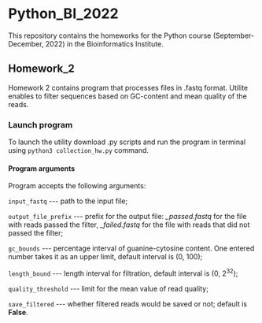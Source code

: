 # Python_BI_2022

This repository contains the homeworks for the Python course (September-December, 2022) in the Bioinformatics Institute.

## Homework_2

Homework 2 contains program that processes files in .fastq format. Utilite enables to filter sequences based on GC-content and mean quality of the reads.

### Launch program

To launch the utility download .py scripts and run the program in terminal using `python3 collection_hw.py` command.

#### Program arguments

Program accepts the following arguments:

`input_fastq` --- path to the input file; 

`output_file_prefix` --- prefix for the output file: *_passed.fastq* for the file with reads passed the filter, *_failed.fastq* for the file with reads that did not passed the filter;

`gc_bounds` --- percentage interval of guanine-cytosine content. One entered number takes it as an upper limit, default interval is (0, 100);

`length_bound` --- length interval for filtration, default interval is (0, 2<sup>32</sup>);

`quality_threshold` --- limit for the mean value of read quality; 

`save_filtered` --- whether filtered reads would be saved or not; default is **False**. 
